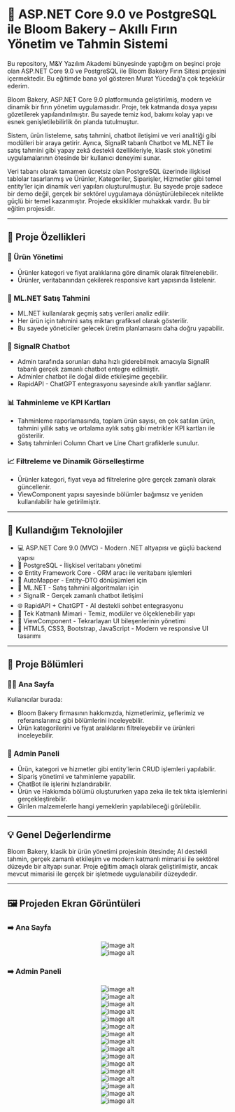 # 🚀 ASP.NET Core 9.0 ve PostgreSQL ile Bloom Bakery – Akıllı Fırın Yönetim ve Tahmin Sistemi
Bu repository, M&Y Yazılım Akademi bünyesinde yaptığım on beşinci proje olan ASP.NET Core 9.0 ve PostgreSQL ile Bloom Bakery Fırın Sitesi projesini içermektedir. Bu eğitimde bana yol gösteren Murat Yücedağ'a çok teşekkür ederim.

Bloom Bakery, ASP.NET Core 9.0 platformunda geliştirilmiş, modern ve dinamik bir fırın yönetim uygulamasıdır. Proje, tek katmanda dosya yapısı gözetilerek yapılandırılmıştır. Bu sayede temiz kod, bakımı kolay yapı ve esnek genişletilebilirlik ön planda tutulmuştur.

Sistem, ürün listeleme, satış tahmini, chatbot iletişimi ve veri analitiği gibi modülleri bir araya getirir. Ayrıca, SignalR tabanlı Chatbot ve ML.NET ile satış tahmini gibi yapay zekâ destekli özellikleriyle, klasik stok yönetimi uygulamalarının ötesinde bir kullanıcı deneyimi sunar.

Veri tabanı olarak tamamen ücretsiz olan PostgreSQL üzerinde ilişkisel tablolar tasarlanmış ve Ürünler, Kategoriler, Siparişler, Hizmetler gibi temel entity’ler için dinamik veri yapıları oluşturulmuştur. Bu sayede proje sadece bir demo değil, gerçek bir sektörel uygulamaya dönüştürülebilecek nitelikte güçlü bir temel kazanmıştır. Projede eksiklikler muhakkak vardır. Bu bir eğitim projesidir.

---

## 🌟 Proje Özellikleri

### 🍞 Ürün Yönetimi

- Ürünler kategori ve fiyat aralıklarına göre dinamik olarak filtrelenebilir.
- Ürünler, veritabanından çekilerek responsive kart yapısında listelenir.

### 🤖 ML.NET Satış Tahmini
- ML.NET kullanılarak geçmiş satış verileri analiz edilir.
- Her ürün için tahmini satış miktarı grafiksel olarak gösterilir.
- Bu sayede yöneticiler gelecek üretim planlamasını daha doğru yapabilir.

### 💬 SignalR Chatbot
- Admin tarafında sorunları daha hızlı giderebilmek amacıyla SignalR tabanlı gerçek zamanlı chatbot entegre edilmiştir.
- Adminler chatbot ile doğal dilde etkileşime geçebilir.
- RapidAPI - ChatGPT entegrasyonu sayesinde akıllı yanıtlar sağlanır.

### 📊 Tahminleme ve KPI Kartları
- Tahminleme raporlamasında, toplam ürün sayısı, en çok satılan ürün, tahmini yıllık satış ve ortalama aylık satış gibi metrikler KPI kartları ile gösterilir.
- Satış tahminleri Column Chart ve Line Chart grafiklerle sunulur.

### 📈 Filtreleme ve Dinamik Görselleştirme
- Ürünler kategori, fiyat veya ad filtrelerine göre gerçek zamanlı olarak güncellenir.
- ViewComponent yapısı sayesinde bölümler bağımsız ve yeniden kullanılabilir hale getirilmiştir.

---

## 🚀 Kullandığım Teknolojiler

- 💻 ASP.NET Core 9.0 (MVC) - Modern .NET altyapısı ve güçlü backend yapısı
- 🐘 PostgreSQL - 	İlişkisel veritabanı yönetimi
- ⚙️ Entity Framework Core - ORM aracı ile veritabanı işlemleri
- 🔄 AutoMapper - Entity–DTO dönüşümleri için
- 🤖 ML.NET - Satış tahmini algoritmaları için
- ⚡ SignalR - Gerçek zamanlı chatbot iletişimi
- 🌐 RapidAPI + ChatGPT - AI destekli sohbet entegrasyonu
- 🧱 Tek Katmanlı Mimari - Temiz, modüler ve ölçeklenebilir yapı
- 🧩 ViewComponent - Tekrarlayan UI bileşenlerinin yönetimi
- 🎨 HTML5, CSS3, Bootstrap, JavaScript - Modern ve responsive UI tasarımı

---

## 🧭 Proje Bölümleri

### 👨‍🍳 Ana Sayfa

Kullanıcılar burada:
- Bloom Bakery firmasının hakkımızda, hizmetlerimiz, şeflerimiz ve referanslarımız gibi bölümlerini inceleyebilir.
- Ürün kategorilerini ve fiyat aralıklarını filtreleyebilir ve ürünleri inceleyebilir.

### 🧮 Admin Paneli
- Ürün, kategori ve hizmetler gibi entity'lerin CRUD işlemleri yapılabilir.
- Sipariş yönetimi ve tahminleme yapabilir.
- ChatBot ile işlerini hızlandırabilir.
- Ürün ve Hakkımda bölümü oluştururken yapa zeka ile tek tıkta işlemlerini gerçekleştirebilir.
- Girilen malzemelerle hangi yemeklerin yapılabileceği görülebilir.

---

## 💡 Genel Değerlendirme
Bloom Bakery, klasik bir ürün yönetimi projesinin ötesinde; AI destekli tahmin, gerçek zamanlı etkileşim ve modern katmanlı mimarisi ile sektörel düzeyde bir altyapı sunar.
Proje eğitim amaçlı olarak geliştirilmiştir, ancak mevcut mimarisi ile gerçek bir işletmede uygulanabilir düzeydedir.

---

## 🖼️ Projeden Ekran Görüntüleri

### ➡️ Ana Sayfa
<div align="center">
  <img src="https://github.com/melihcolak0/BloomBakery/blob/4080ef4bb6c74d9e691b770ee85f71a672736fc7/ss/screencapture-localhost-7186-Default-Index-2025-10-19-13_15_50.png" alt="image alt">
</div>
<div align="center">
  <img src="https://github.com/melihcolak0/BloomBakery/blob/4080ef4bb6c74d9e691b770ee85f71a672736fc7/ss/screencapture-localhost-7186-Default-Products-2025-10-19-13_17_14.png" alt="image alt">
</div>

### ➡️ Admin Paneli
<div align="center">
  <img src="https://github.com/melihcolak0/BloomBakery/blob/4080ef4bb6c74d9e691b770ee85f71a672736fc7/ss/screencapture-localhost-7186-About-Index-2025-10-19-13_18_15.png" alt="image alt">
</div>
<div align="center">
  <img src="https://github.com/melihcolak0/BloomBakery/blob/4080ef4bb6c74d9e691b770ee85f71a672736fc7/ss/screencapture-localhost-7186-About-CreateAbout-2025-10-19-13_18_33.png" alt="image alt">
</div>
<div align="center">
  <img src="https://github.com/melihcolak0/BloomBakery/blob/4080ef4bb6c74d9e691b770ee85f71a672736fc7/ss/screencapture-localhost-7186-About-GenerateAnAboutSection-2025-10-19-13_18_40.png" alt="image alt">
</div>
<div align="center">
  <img src="https://github.com/melihcolak0/BloomBakery/blob/4080ef4bb6c74d9e691b770ee85f71a672736fc7/ss/screencapture-localhost-7186-About-UpdateAbout-1-2025-10-19-13_18_55.png" alt="image alt">
</div>
<div align="center">
  <img src="https://github.com/melihcolak0/BloomBakery/blob/4080ef4bb6c74d9e691b770ee85f71a672736fc7/ss/screencapture-localhost-7186-Category-Index-2025-10-19-13_19_19.png" alt="image alt">
</div>
<div align="center">
  <img src="https://github.com/melihcolak0/BloomBakery/blob/4080ef4bb6c74d9e691b770ee85f71a672736fc7/ss/screencapture-localhost-7186-Chef-Index-2025-10-19-13_19_37.png" alt="image alt">
</div>
<div align="center">
  <img src="https://github.com/melihcolak0/BloomBakery/blob/4080ef4bb6c74d9e691b770ee85f71a672736fc7/ss/screencapture-localhost-7186-Order-Index-2025-10-19-13_19_50.png" alt="image alt">
</div>
<div align="center">
  <img src="https://github.com/melihcolak0/BloomBakery/blob/4080ef4bb6c74d9e691b770ee85f71a672736fc7/ss/screencapture-localhost-7186-Product-Index-2025-10-19-13_20_07.png" alt="image alt">
</div>
<div align="center">
  <img src="https://github.com/melihcolak0/BloomBakery/blob/4080ef4bb6c74d9e691b770ee85f71a672736fc7/ss/screencapture-localhost-7186-Product-CreateProductWithAI-2025-10-19-13_20_16.png" alt="image alt">
</div>
<div align="center">
  <img src="https://github.com/melihcolak0/BloomBakery/blob/4080ef4bb6c74d9e691b770ee85f71a672736fc7/ss/screencapture-localhost-7186-Slider-Index-2025-10-19-13_20_47.png" alt="image alt">
</div>
<div align="center">
  <img src="https://github.com/melihcolak0/BloomBakery/blob/4080ef4bb6c74d9e691b770ee85f71a672736fc7/ss/screencapture-localhost-7186-Service-Index-2025-10-19-13_20_52.png" alt="image alt">
</div>
<div align="center">
  <img src="https://github.com/melihcolak0/BloomBakery/blob/4080ef4bb6c74d9e691b770ee85f71a672736fc7/ss/screencapture-localhost-7186-Testimonial-Index-2025-10-19-13_20_59.png" alt="image alt">
</div>
<div align="center">
  <img src="https://github.com/melihcolak0/BloomBakery/blob/4080ef4bb6c74d9e691b770ee85f71a672736fc7/ss/screencapture-localhost-7186-ChatBot-Index-2025-10-19-13_31_39%20(1).png" alt="image alt">
</div>
<div align="center">
  <img src="https://github.com/melihcolak0/BloomBakery/blob/4080ef4bb6c74d9e691b770ee85f71a672736fc7/ss/Ekran%20g%C3%B6r%C3%BCnt%C3%BCs%C3%BC%202025-10-19%20133339.png" alt="image alt">
</div>
<div align="center">
  <img src="https://github.com/melihcolak0/BloomBakery/blob/4080ef4bb6c74d9e691b770ee85f71a672736fc7/ss/screencapture-localhost-7186-Recipe-Index-2025-10-19-13_29_17.png" alt="image alt">
</div>
<div align="center">
  <img src="https://github.com/melihcolak0/BloomBakery/blob/4080ef4bb6c74d9e691b770ee85f71a672736fc7/ss/screencapture-localhost-7186-Prediction-Index-2025-10-19-13_24_47.png" alt="image alt">
</div>
